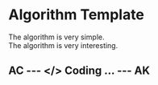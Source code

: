 # Algorithm Template
The algorithm is very simple.<br/>
The algorithm is very interesting.
## AC --- </> Coding ... --- AK
